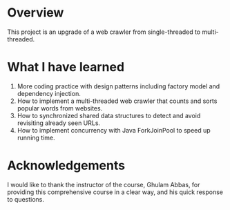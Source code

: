 # Overview
This project is an upgrade of a web crawler from single-threaded to multi-threaded.

# What I have learned
1. More coding practice with design patterns including factory model and dependency injection.
2. How to implement a multi-threaded web crawler that counts and sorts popular words from websites.
3. How to synchronized shared data structures to detect and avoid revisiting already seen URLs.
4. How to implement concurrency with Java ForkJoinPool to speed up running time.

# Acknowledgements
I would like to thank the instructor of the course, Ghulam Abbas, for providing this comprehensive course in a clear way, and his quick response to questions.
